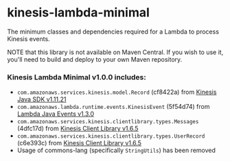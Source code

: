# kinesis-lambda-minimal

The minimum classes and dependencies required for a Lambda to process Kinesis events.

NOTE that this library is not available on Maven Central. If you wish to use it, you'll need to build and deploy to your own Maven repository.

### Kinesis Lambda Minimal v1.0.0 includes:

 - `com.amazonaws.services.kinesis.model.Record` (cf8422a) from [Kinesis Java SDK v1.11.21](https://github.com/aws/aws-sdk-java/tree/1.11.21/aws-java-sdk-kinesis)
 - `com.amazonaws.lambda.runtime.events.KinesisEvent` (5f54d74) from [Lambda Java Events v1.3.0](https://github.com/aws/aws-lambda-java-libs/tree/65ef84f630638a149fab6504d938d234eef0da4a/aws-lambda-java-events)
 - `com.amazonaws.services.kinesis.clientlibrary.types.Messages` (4dfc17d) from [Kinesis Client Library v1.6.5](https://github.com/awslabs/amazon-kinesis-client/tree/v1.6.5)
 - `com.amazonaws.services.kinesis.clientlibrary.types.UserRecord` (c6e393c) from [Kinesis Client Library v1.6.5](https://github.com/awslabs/amazon-kinesis-client/tree/v1.6.5)
  - Usage of commons-lang (specifically `StringUtils`) has been removed
